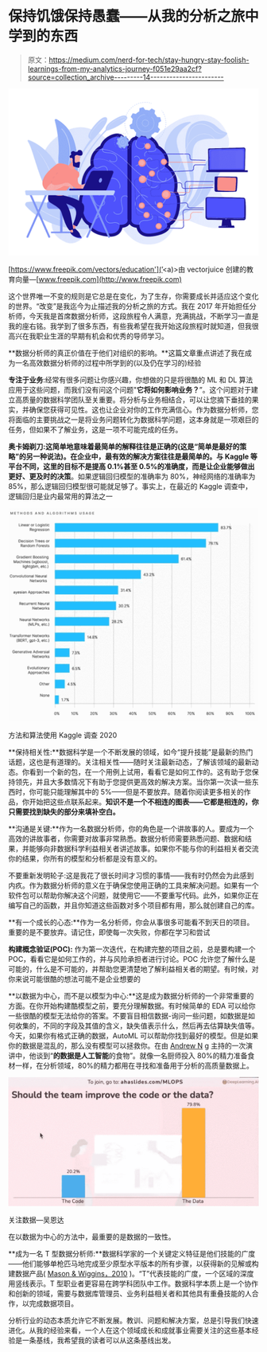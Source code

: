 # 保持饥饿保持愚蠢——从我的分析之旅中学到的东西

> 原文：<https://medium.com/nerd-for-tech/stay-hungry-stay-foolish-learnings-from-my-analytics-journey-f051e29aa2cf?source=collection_archive---------14----------------------->

![](img/134d7fb75d61ea8b75152fbcdb7c7d7e.png)

[https://www.freepik.com/vectors/education'](’<a)>由 vectorjuice 创建的教育向量—[www.freepik.com](http://www.freepik.com)</a>

这个世界唯一不变的规则是它总是在变化，为了生存，你需要成长并适应这个变化的世界。“改变”是我迄今为止描述我的分析之旅的方式。我在 2017 年开始担任分析师，今天我是首席数据分析师，这段旅程令人满意，充满挑战，不断学习一直是我的座右铭。我学到了很多东西，有些我希望在我开始这段旅程时就知道，但我很高兴在我职业生涯的早期有机会和优秀的导师学习。

**数据分析师的真正价值在于他们对组织的影响。**这篇文章重点讲述了我在成为一名高效数据分析师的过程中所学到的(以及仍在学习的)经验

**专注于业务**:经常有很多问题让你感兴趣，你想做的只是将很酷的 ML 和 DL 算法应用于这些问题，而我们没有问这个问题"**它将如何影响业务？**”。这个问题对于建立高质量的数据科学团队至关重要。将分析与业务相结合，可以让您摘下垂挂的果实，并确保您获得可见性。这也让企业对你的工作充满信心。作为数据分析师，您将面临的主要挑战之一是将业务问题转化为数据科学问题，这本身就是一项艰巨的任务，但如果不了解业务，这是一项不可能完成的任务。

**奥卡姆剃刀:**这简单地意味着最简单的解释往往是正确的(这是“简单是最好的策略”的另一种说法)。在企业中，最有效的解决方案往往是最简单的。与 Kaggle 等平台不同，这里的目标不是提高 0.1%甚至 0.5%的准确度，而是**让企业能够做出** **更好、更及时的决策**。如果逻辑回归模型的准确率为 80%，神经网络的准确率为 85%，那么逻辑回归模型很可能就足够了。事实上，在最近的 Kaggle 调查中，逻辑回归是业内最常用的算法之一

![](img/8376f9c54b5cf885a3283791134f5340.png)

方法和算法使用 Kaggle 调查 2020

**保持相关性:**数据科学是一个不断发展的领域，如今“提升技能”是最新的热门话题，这也是有道理的。关注相关性——随时关注最新动态，了解该领域的最新动态。你看到一个新的包，在一个用例上试用，看看它是如何工作的。这有助于您保持领先，并且大多数情况下有助于您提供更高效的解决方案。当你第一次读一些东西时，你可能只能理解其中的 5%——但是不要放弃。随着你阅读更多相关的作品，你开始把这些点联系起来。**知识不是一个不相连的图表——它都是相连的，你只需要找到缺失的部分来填补空白。**

**沟通是关键:**作为一名数据分析师，你的角色是一个讲故事的人。要成为一个高效的讲故事者，你需要对故事非常熟悉。数据分析师需要熟悉问题、数据和结果，并能够向非数据科学利益相关者讲述故事。如果你不能与你的利益相关者交流你的结果，你所有的模型和分析都是没有意义的。

不要重新发明轮子:这是我花了很长时间才习惯的事情——我有时仍然会为此感到内疚。作为数据分析师的意义在于确保您使用正确的工具来解决问题。如果有一个软件包可以帮助你解决这个问题，就使用它——不要重写代码。此外，如果你正在编写自己的函数，并且你知道这些函数对多个项目都有用，那么就创建自己的库。

**有一个成长的心态:**作为一名分析师，你会从事很多可能看不到天日的项目。重要的是不要放弃。请记住，即使每一次失败，你都在学习和尝试

**构建概念验证(POC):** 作为第一次迭代，在构建完整的项目之前，总是要构建一个 POC，看看它是如何工作的，并与风险承担者进行讨论。POC 允许您了解什么是可能的，什么是不可能的，并帮助您更清楚地了解利益相关者的期望。有时候，对你来说可能很酷的想法可能不是企业想要的

**以数据为中心，而不是以模型为中心:**这是成为数据分析师的一个非常重要的方面。在你开始构建酷模型之前，要充分理解数据。有时候简单的 EDA 可以给你一些很酷的模型无法给你的答案。不要盲目相信数据-询问一些问题，如数据是如何收集的，不同的字段及其值的含义，缺失值表示什么，然后再去估算缺失值等。今天，如果你有格式正确的数据，AutoML 可以帮助你找到最好的模型。但是如果你的数据是混乱的，那么没有模型可以拯救你。在由 [Andrew N](https://www.youtube.com/watch?v=06-AZXmwHjo) g 主持的一次演讲中，他谈到“**的数据是人工智能**的食物”。就像一名厨师投入 80%的精力准备食材一样，在分析领域，80%的精力都用在寻找和准备用于分析的高质量数据上。

![](img/a7e51888659292f15ce2c4ffb06ddd5e.png)

关注数据—吴恩达

在以数据为中心的方法中，最重要的是数据的一致性。

**成为一名 T 型数据分析师:**数据科学家的一个关键定义特征是他们技能的广度——他们能够单枪匹马地完成至少原型水平版本的所有步骤，以获得新的见解或构建数据产品( [Mason & Wiggins，2010](http://www.dataists.com/2010/09/a-taxonomy-of-data-science/) )。“T”代表技能的广度，一个区域的深度用竖线表示。T 型职业者更容易在跨学科团队中工作。数据科学本质上是一个协作和创新的领域，需要与数据库管理员、业务利益相关者和其他具有重叠技能的人合作，以完成数据项目。

分析行业的动态本质允许它不断发展。教训、问题和解决方案，总是引导我们快速进化。从我的经验来看，一个人在这个领域成长和成就事业需要关注的这些基本经验是一条基线，我希望我的读者可以从这条基线出发。